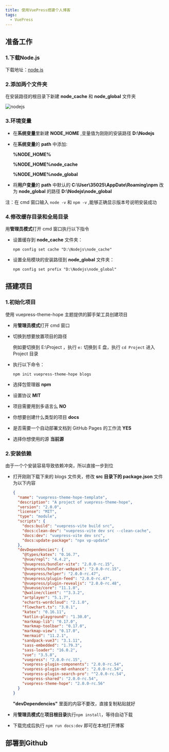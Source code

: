 ```yaml
---
title: 使用VuePress搭建个人博客
tags:
  - VuePress
---
```



##  准备工作

### 1.下载Node.js

下载地址：[node.js](https://nodejs.org/en/)

### 2.添加两个文件夹

在安装路径的根目录下新建 **node_cache** 和 **node_global** 文件夹

![nodejs](/FFFF/blog/note/nodejs.png)

### 3.环境变量

- 在**系统变量**里新建 **NODE_HOME** ,变量值为刚刚的安装路径 **D:\Nodejs**

- 在**系统变量**的 **path** 中添加:

   **%NODE_HOME%** 

   **%NODE_HOME%node_cache** 

   **%NODE_HOME%node_global**

- 将**用户变量**的 **path** 中默认的 **C:\User\35025\AppDate\Roaming\npm** 改为 **node_global** 的路径 **D:\Nodejs\node_global**

注：在 cmd 窗口输入 `node -v` 和 `npm -v` ,能够正确显示版本号说明安装成功

### 4.修改缓存目录和全局目录

用**管理员模式**打开 cmd 窗口执行以下指令

- 设置缓存到 **node_cache** 文件夹：

  `npm config set cache "D:\Nodejs\node_cache"`

- 设置全局模块的安装路径到 **node_global** 文件夹：

  `npm config set prefix "D:\Nodejs\node_global"`

## 搭建项目

### 1.初始化项目

使用 vuepress-theme-hope 主题提供的脚手架工具创建项目

- 用**管理员模式**打开 cmd 窗口

- 切换到想要放置项目的路径

  例如要切换到 E:\Project ，执行 `e:` 切换到 E 盘，执行 `cd Project` 进入 Project 目录

- 执行以下命令：

  `npm init vuepress-theme-hope blogs`

  <!--这里的 blogs 是你项目所在的文件夹名称，可以换-->

- 选择包管理器 **npm** 

- 设置协议 **MIT**

- 项目需要用到多语言么 **NO**

- 你想要创建什么类型的项目 **docs**

- 是否需要一个自动部署文档到 GitHub Pages 的工作流 **YES**

- 选择你想使用的源 **当前源**

### 2.安装依赖

由于一个个安装容易导致依赖冲突，所以直接一步到位

- 打开刚刚下载下来的 blogs 文件夹，修改 **src 目录下的 package.json** 文件为以下内容

  ```json
  {
    "name": "vuepress-theme-hope-template",
    "description": "A project of vuepress-theme-hope",
    "version": "2.0.0",
    "license": "MIT",
    "type": "module",
    "scripts": {
      "docs:build": "vuepress-vite build src",
      "docs:clean-dev": "vuepress-vite dev src --clean-cache",
      "docs:dev": "vuepress-vite dev src",
      "docs:update-package": "npx vp-update"
    },
    "devDependencies": {
      "@types/katex": "0.16.7",
      "@vue/repl": "4.4.2",
      "@vuepress/bundler-vite": "2.0.0-rc.15",
      "@vuepress/bundler-webpack": "2.0.0-rc.15",
      "@vuepress/helper": "2.0.0-rc.47",
      "@vuepress/plugin-feed": "2.0.0-rc.47",
      "@vuepress/plugin-revealjs": "2.0.0-rc.48",
      "@vueuse/core": "11.1.0",
      "@waline/client": "^3.3.2",
      "artplayer": "5.1.7",
      "echarts-wordcloud": "2.1.0",
      "flowchart.ts": "3.0.1",
      "katex": "0.16.11",
      "kotlin-playground": "1.30.0",
      "markmap-lib": "0.17.0",
      "markmap-toolbar": "0.17.0",
      "markmap-view": "0.17.0",
      "mermaid": "11.2.1",
      "sandpack-vue3": "3.1.11",
      "sass-embedded": "1.79.3",
      "sass-loader": "16.0.2",
      "vue": "3.5.8",
      "vuepress": "2.0.0-rc.15",
      "vuepress-plugin-components": "2.0.0-rc.54",
      "vuepress-plugin-md-enhance": "2.0.0-rc.54",
      "vuepress-plugin-search-pro": "^2.0.0-rc.54",
      "vuepress-shared": "2.0.0-rc.54",
      "vuepress-theme-hope": "2.0.0-rc.56"
    }
  }
  ```

  **"devDependencies"** 里面的内容不要改，直接复制粘贴就好

- 用**管理员模式**在**项目根目录**执行`npm install`，等待自动下载

- 下载完成后执行 `npm run docs:dev` 即可在本地打开博客

  <!--执行过程中出现 vuepress-theme-hope:  ✖ @vuepress/plugin-redirect is not installed! 的报错是正常的，不需要管，也不要下载这个插件--> 

## 部署到Github

